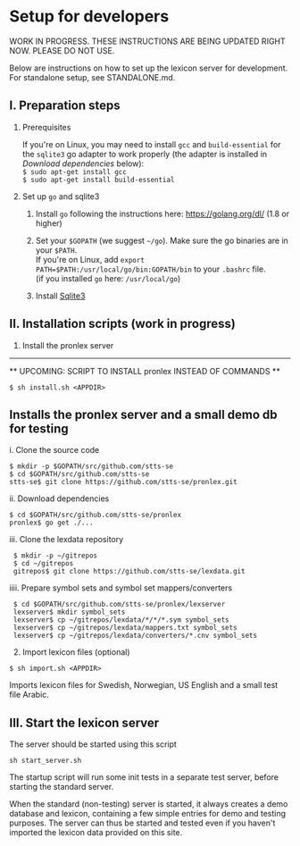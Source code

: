 # Setup for developers

WORK IN PROGRESS. THESE INSTRUCTIONS ARE BEING UPDATED RIGHT NOW. PLEASE DO NOT USE.


Below are instructions on how to set up the lexicon server for development. For standalone setup, see STANDALONE.md.

## I. Preparation steps

1. Prerequisites

     If you're on Linux, you may need to install `gcc` and `build-essential` for the `sqlite3` go adapter to work properly (the adapter is installed in _Download dependencies_ below):   
     `$ sudo apt-get install gcc`   
     `$ sudo apt-get install build-essential`

2. Set up `go` and sqlite3

     1. Install `go` following the instructions here: https://golang.org/dl/ (1.8 or higher)

     2. Set your `$GOPATH` (we suggest `~/go`). Make sure the go binaries are in your `$PATH`.  
        If you're on Linux, add `export PATH=$PATH:/usr/local/go/bin:GOPATH/bin` to your `.bashrc` file.  
        (if you installed `go` here: `/usr/local/go`)

     3. Install [Sqlite3](https://www.sqlite.org/)

## II. Installation scripts (work in progress)

1. Install the pronlex server

---
** UPCOMING: SCRIPT TO INSTALL pronlex INSTEAD OF COMMANDS **

`$ sh install.sh <APPDIR>`

   Installs the pronlex server and a small demo db for testing
---


i. Clone the source code

    $ mkdir -p $GOPATH/src/github.com/stts-se
    $ cd $GOPATH/src/github.com/stts-se
    stts-se$ git clone https://github.com/stts-se/pronlex.git


ii. Download dependencies
    
    $ cd $GOPATH/src/github.com/stts-se/pronlex
    pronlex$ go get ./...

 iii. Clone the lexdata repository
    
     $ mkdir -p ~/gitrepos  
     $ cd ~/gitrepos  
     gitrepos$ git clone https://github.com/stts-se/lexdata.git


iiii. Prepare symbol sets and symbol set mappers/converters
    
     $ cd $GOPATH/src/github.com/stts-se/pronlex/lexserver
     lexserver$ mkdir symbol_sets  
     lexserver$ cp ~/gitrepos/lexdata/*/*/*.sym symbol_sets   
     lexserver$ cp ~/gitrepos/lexdata/mappers.txt symbol_sets  
     lexserver$ cp ~/gitrepos/lexdata/converters/*.cnv symbol_sets  


2. Import lexicon files (optional)

`$ sh import.sh <APPDIR>`   

Imports lexicon files for Swedish, Norwegian, US English and a small test file Arabic.


## III. Start the lexicon server
The server should be started using this script

`sh start_server.sh`

The startup script will run some init tests in a separate test server, before starting the standard server.

When the standard (non-testing) server is started, it always creates a demo database and lexicon, containing a few simple entries for demo and testing purposes. The server can thus be started and tested even if you haven't imported the lexicon data provided on this site.

